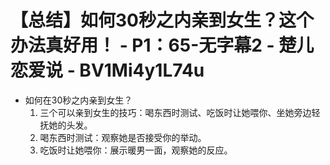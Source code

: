 # 【总结】如何30秒之内亲到女生？这个办法真好用！ - P1：65-无字幕2 - 楚儿恋爱说 - BV1Mi4y1L74u

-   如何在30秒之内亲到女生？
    1.  三个可以亲到女生的技巧：喝东西时测试、吃饭时让她喂你、坐她旁边轻抚她的头发。
    2.  喝东西时测试：观察她是否接受你的举动。
    3.  吃饭时让她喂你：展示暖男一面，观察她的反应。
